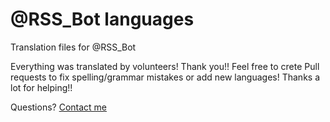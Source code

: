 # @RSS_Bot languages
Translation files for @RSS_Bot

Everything was translated by volunteers! Thank you!!
Feel free to crete Pull requests to fix spelling/grammar mistakes or add new languages! Thanks a lot for helping!!

Questions? [Contact me](https://t.me/partyguy)
